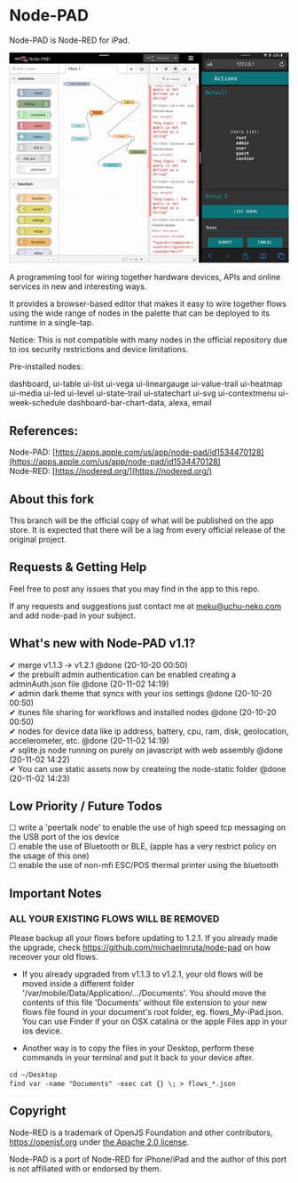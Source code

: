 # Node-PAD

Node-PAD is Node-RED for iPad.

![Alt text](preview.png?raw=true "Preview")

A programming tool for wiring together hardware devices, APIs and online services in new and interesting ways.


It provides a browser-based editor that makes it easy to wire together flows using the wide range of nodes in the palette that can be deployed to its runtime in a single-tap.

Notice: This is not compatible with many nodes in the official repository due to ios security restrictions and device limitations.


Pre-installed nodes:

dashboard, ui-table ui-list ui-vega ui-lineargauge ui-value-trail ui-heatmap ui-media ui-led ui-level ui-state-trail ui-statechart ui-svg ui-contextmenu ui-week-schedule dashboard-bar-chart-data, alexa, email

## References:

Node-PAD: [https://apps.apple.com/us/app/node-pad/id1534470128](https://apps.apple.com/us/app/node-pad/id1534470128)<br/>
Node-RED: [https://nodered.org/](https://nodered.org/)

## About this fork

This branch will be the official copy of what will be published on the app store. It is expected that there will be a lag from every official release of the original project.

## Requests & Getting Help

Feel free to post any issues that you may find in the app to this repo.

If any requests and suggestions just contact me at meku@uchu-neko.com and add node-pad in your subject.

## What's new with Node-PAD v1.1?

 ✔ merge v1.1.3 -> v1.2.1 @done (20-10-20 00:50) <br/>
 ✔ the prebuilt admin authentication can be enabled creating a adminAuth.json file @done (20-11-02 14:19) <br/>
 ✔ admin dark theme that syncs with your ios settings @done (20-10-20 00:50) <br/>
 ✔ itunes file sharing for workflows and installed nodes @done (20-10-20 00:50) <br/>
 ✔ nodes for device data like ip address, battery, cpu, ram, disk, geolocation, accelerometer, etc. @done (20-11-02 14:19)<br/>
 ✔ sqlite.js node running on purely on javascript with web assembly @done (20-11-02 14:22)<br/>
 ✔ You can use static assets now by createing the node-static folder @done (20-11-02 14:23)<br/>

## Low Priority / Future Todos

 ☐ write a 'peertalk node' to enable the use of high speed tcp messaging on the USB port of the ios device<br/>
 ☐ enable the use of Bluetooth or BLE, (apple has a very restrict policy on the usage of this one)<br/>
 ☐ enable the use of non-mfi ESC/POS thermal printer using the bluetooth<br/>

## Important Notes

### ALL YOUR EXISTING FLOWS WILL BE REMOVED

Please backup all your flows before updating to 1.2.1.
If you already made the upgrade, check https://github.com/michaelmruta/node-pad on how receover your old flows.

- If you already upgraded from v1.1.3 to v1.2.1, your old flows will be moved inside a different folder '/var/mobile/Data/Application/.../Documents'.
You should move the contents of this file 'Documents' without file extension to your new flows file found in your document's root folder, eg. flows_My-iPad.json. You can use Finder if your on OSX catalina or the apple Files app in your ios device.

- Another way is to copy the files in your Desktop, perform these commands in your terminal and put it back to your device after.
```
cd ~/Desktop
find var -name "Documents" -exec cat {} \; > flows_*.json
```

## Copyright

Node-RED is a trademark of OpenJS Foundation and other contributors, https://openjsf.org under [the Apache 2.0 license](LICENSE).

Node-PAD is a port of Node-RED for iPhone/iPad and the author of this port is not affiliated with or endorsed by them.
